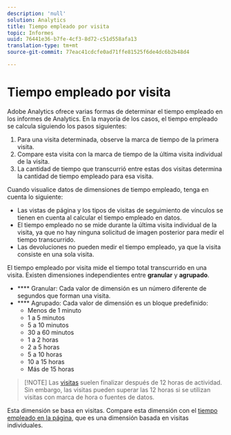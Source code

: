 ```yaml
---
description: 'null'
solution: Analytics
title: Tiempo empleado por visita
topic: Informes
uuid: 76441e36-b7fe-4cf3-8d72-c51d558afa13
translation-type: tm+mt
source-git-commit: 77eac41cdcfe0ad71ffe81525f6de4dc6b2b48d4

---
```



# Tiempo empleado por visita

Adobe Analytics ofrece varias formas de determinar el tiempo empleado en los informes de Analytics. En la mayoría de los casos, el tiempo empleado se calcula siguiendo los pasos siguientes:

1. Para una visita determinada, observe la marca de tiempo de la primera visita.
2. Compare esta visita con la marca de tiempo de la última visita individual de la visita.
3. La cantidad de tiempo que transcurrió entre estas dos visitas determina la cantidad de tiempo empleado para esa visita.

Cuando visualice datos de dimensiones de tiempo empleado, tenga en cuenta lo siguiente:

* Las vistas de página y los tipos de visitas de seguimiento de vínculos se tienen en cuenta al calcular el tiempo empleado en datos.
* El tiempo empleado no se mide durante la última visita individual de la visita, ya que no hay ninguna solicitud de imagen posterior para medir el tiempo transcurrido.
* Las devoluciones no pueden medir el tiempo empleado, ya que la visita consiste en una sola visita.

El tiempo empleado por visita mide el tiempo total transcurrido en una visita. Existen dimensiones independientes entre **granular** y **agrupado**.

* **** Granular: Cada valor de dimensión es un número diferente de segundos que forman una visita.
* **** Agrupado: Cada valor de dimensión es un bloque predefinido:
   * Menos de 1 minuto
   * 1 a 5 minutos
   * 5 a 10 minutos
   * 30 a 60 minutos
   * 1 a 2 horas
   * 2 a 5 horas
   * 5 a 10 horas
   * 10 a 15 horas
   * Más de 15 horas

> [!NOTE] Las [visitas](../c-metrics/metrics-visit.md) suelen finalizar después de 12 horas de actividad. Sin embargo, las visitas pueden superar las 12 horas si se utilizan visitas con marca de hora o fuentes de datos.

Esta dimensión se basa en visitas. Compare esta dimensión con el [tiempo empleado en la página](reports-time-spent-on-page.md), que es una dimensión basada en visitas individuales.
